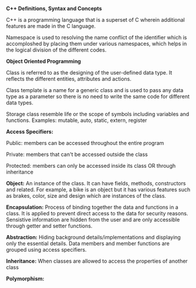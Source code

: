 **C++ Definitions, Syntax and Concepts**

C++ is a programming language that is a superset of C wherein additional features are made in the C language. 

Namespace is used to resolving the name conflict of the identifier which is accomploshed by placing them under various namespaces, which helps
in the logical division of the different codes.

**Object Oriented Programming**

  Class is referred to as the designing of the user-defined data type. 
  It reflects the different entities, attributes and actions.
  
  Class template is a name for a generic class and is used to pass any data type as a parameter so there is 
  no need to write the same code for different data types.
  
  Storage class resemble life or the scope of symbols including variables and functions.
  Examples: mutable, auto, static, extern, register
  
**Access Specifiers:**

  Public: members can be accessed throughout the entire program
  
  Private: members that can't be accessed outside the class 
  
  Protected: members can only be accessed inside its class OR through inheritance 
  
**Object:**
  An instance of the class. It can have fields, methods, constructors and related. 
  For example, a bike is an object but it has various features such as brakes, color, size and design which are instances of the class.
    
**Encapsulation:** 
  Process of binding together the data and functions in a class. It is applied to prevent direct access to the data for security reasons. 
  Sensistive information are hidden from the user and are only accessible through getter and setter functions.
  
**Abstraction:** 
  Hiding background details/implementations and displaying only the essential details. 
  Data members and member functions are grouped using access specifiers.

**Inheritance:**
  When classes are allowed to access the properties of another class

**Polymorphism:**
